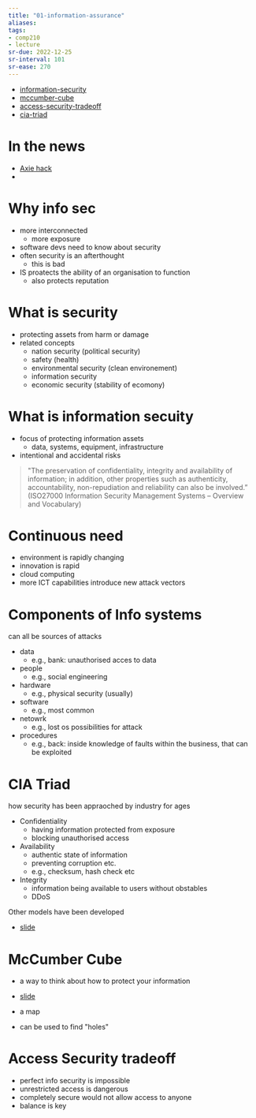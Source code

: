 ```yaml
---
title: "01-information-assurance"
aliases: 
tags: 
- comp210
- lecture
sr-due: 2022-12-25
sr-interval: 101
sr-ease: 270
---
```


- [information-security](notes/information-security.md)
- [mccumber-cube](notes/mccumber-cube.md)
- [access-security-tradeoff](notes/access-security-tradeoff.md)
- [cia-triad](notes/cia-triad.md)













































# In the news

- [Axie hack](https://thehackernews.com/2022/07/hackers-used-fake-job-offer-to-hack-and.html)
- 

# Why info sec
- more interconnected
	- more exposure
- software devs need to know about security
- often security is an afterthought
	- this is bad
- IS proatects the ability of an organisation to function
	- also protects reputation

# What is security
- protecting assets from harm or damage
- related concepts
	- nation security (political security)
	- safety (health)
	- environmental security (clean environement)
	- information security 
	- economic security (stability of ecomony)

# What is information secuity
- focus of protecting information assets
	- data, systems, equipment, infrastructure
- intentional and accidental risks

> "The preservation of confidentiality, integrity and availability of information; in addition, other properties such as authenticity, accountability, non-repudiation and reliability can also be involved.” 
> (ISO27000 Information Security Management Systems – Overview and Vocabulary)

# Continuous need
- environment is rapidly changing
- innovation is rapid
- cloud computing
- more ICT capabilities introduce new attack vectors

# Components of Info systems
can all be sources of attacks

- data
	- e.g., bank: unauthorised acces to data
- people
	- e.g., social engineering
- hardware
	- e.g., physical security (usually)
- software
	- e.g., most common
- netowrk
	- e.g., lost os possibilities for attack
- procedures
	- e.g., back: inside knowledge of faults within the business, that can be exploited

# CIA Triad
how security has been appraoched by industry for ages

- Confidentiality
	- having information protected from exposure
	- blocking unauthorised access
- Availability
	- authentic state of information
	- preventing corruption etc.
	- e.g., checksum, hash check etc
- Integrity
	- information being available to users without obstables 
	- DDoS

Other models have been developed
- [slide](https://i.imgur.com/GJfb8Ph.png)

# McCumber Cube
- a way to think about how to protect your information
- [slide](https://i.imgur.com/5Ls2yUp.png)

- a map
- can be used to find "holes"

# Access Security tradeoff
- perfect info security is impossible
- unrestricted access is dangerous
- completely secure would not allow access to anyone
- balance is key

